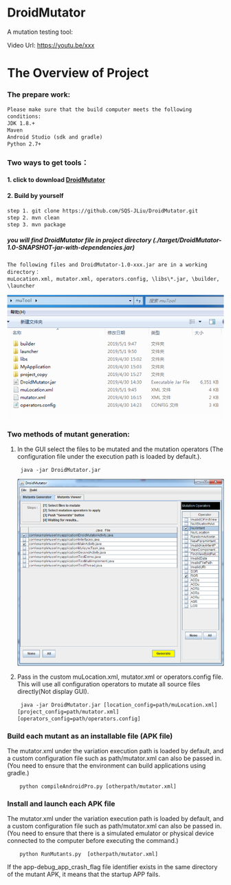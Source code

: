 # DroidMutator
A mutation testing tool:

Video Url: https://youtu.be/xxx

# The Overview of Project
### The prepare work:

    Please make sure that the build computer meets the following conditions:
    JDK 1.8.+
    Maven
    Android Studio (sdk and gradle)
    Python 2.7+
### Two ways to get tools：

#### 1. click to download [DroidMutator]( https://raw.github.com/SQS-JLiu/DroidMutator/master/muTool.zip )
    
#### 2. Build by yourself
    step 1. git clone https://github.com/SQS-JLiu/DroidMutator.git
    step 2. mvn clean
    step 3. mvn package
##### you will find DroidMutator file in project directory (./target/DroidMutator-1.0-SNAPSHOT-jar-with-dependencies.jar)
    The following files and DroidMutator-1.0-xxx.jar are in a working directory：
    muLocation.xml, mutator.xml, operators.config, \libs\*.jar, \builder, \launcher
   ![dir_tree](https://github.com/SQS-JLiu/DroidMutator/blob/master/readme/dir_tree.jpg)

### Two methods of mutant generation:
1. In the GUI select the files to be mutated and the mutation operators
   (The configuration file under the execution path is loaded by default.).

        java -jar DroidMutator.jar   
   ![gui](https://github.com/SQS-JLiu/DroidMutator/blob/master/readme/mutate_gui.png)
2. Pass in the custom muLocation.xml, mutator.xml or operators.config file.
   This will use all configuration operators to mutate all source files directly(Not display GUI).
    
        java -jar DroidMutator.jar [location_config=path/muLocation.xml] [project_config=path/mutator.xml] [operators_config=path/operators.config]
### Build each mutant as an installable file (APK file)
   The mutator.xml under the variation execution path is loaded by default, 
   and a custom configuration file such as path/mutator.xml can also be passed in.
   (You need to ensure that the environment can build applications using gradle.)
        
        python compileAndroidPro.py [otherpath/mutator.xml]
### Install and launch each APK file
   The mutator.xml under the variation execution path is loaded by default, 
   and a custom configuration file such as path/mutator.xml can also be passed in.
   (You need to ensure that there is a simulated emulator or physical device connected to the computer before executing the command.)
        
        python RunMutants.py  [otherpath/mutator.xml]
  If the app-debug_app_crash_flag file identifier exists in the same directory of the mutant APK, 
  it means that the startup APP fails.
